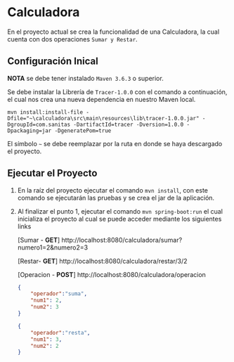 # Calculadora

En el proyecto actual se crea la funcionalidad de una Calculadora, la cual cuenta con dos operaciones `Sumar y Restar`.

## Configuración Inical

**NOTA** se debe tener instalado `Maven 3.6.3` o superior.

Se debe instalar la Librería de `Tracer-1.0.0` con el comando a continuación, el cual nos crea una nueva dependencia en nuestro Maven local.

```
mvn install:install-file -Dfile="~\calculadora\src\main\resources\lib\tracer-1.0.0.jar" -DgroupId=com.sanitas -DartifactId=tracer -Dversion=1.0.0 -Dpackaging=jar -DgeneratePom=true
```

El símbolo `~` se debe reemplazar por la ruta en donde se haya descargado el proyecto.

## Ejecutar el Proyecto

1. En la raíz del proyecto ejecutar el comando `mvn install`, con este comando se ejecutarán las pruebas y se crea el jar de la aplicación.

2. Al finalizar el punto 1, ejecutar el comando `mvn spring-boot:run` el cual inicializa el proyecto al cual se puede acceder mediante los siguientes links

    [Sumar - **GET**] http://localhost:8080/calculadora/sumar?numero1=2&numero2=3

    [Restar- **GET**]  http://localhost:8080/calculadora/restar/3/2
    
	[Operacion - **POST**] http://localhost:8080/calculadora/operacion
	```JSON
	{
		"operador":"suma",
		"num1": 2,
		"num2": 3
	}
	
	{
		"operador":"resta",
		"num1": 3,
		"num2": 2
	}
	```
